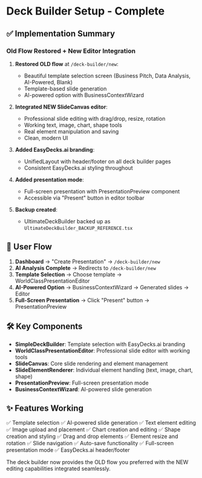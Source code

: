 # Deck Builder Setup - Complete

## ✅ Implementation Summary

### Old Flow Restored + New Editor Integration

1. **Restored OLD flow** at `/deck-builder/new`:
   - Beautiful template selection screen (Business Pitch, Data Analysis, AI-Powered, Blank)
   - Template-based slide generation
   - AI-powered option with BusinessContextWizard

2. **Integrated NEW SlideCanvas editor**:
   - Professional slide editing with drag/drop, resize, rotation
   - Working text, image, chart, shape tools
   - Real element manipulation and saving
   - Clean, modern UI

3. **Added EasyDecks.ai branding**:
   - UnifiedLayout with header/footer on all deck builder pages
   - Consistent EasyDecks.ai styling throughout

4. **Added presentation mode**:
   - Full-screen presentation with PresentationPreview component
   - Accessible via "Present" button in editor toolbar

5. **Backup created**:
   - UltimateDeckBuilder backed up as `UltimateDeckBuilder_BACKUP_REFERENCE.tsx`

## 🎯 User Flow

1. **Dashboard** → "Create Presentation" → `/deck-builder/new`
2. **AI Analysis Complete** → Redirects to `/deck-builder/new`
3. **Template Selection** → Choose template → WorldClassPresentationEditor
4. **AI-Powered Option** → BusinessContextWizard → Generated slides → Editor
5. **Full-Screen Presentation** → Click "Present" button → PresentationPreview

## 🛠 Key Components

- **SimpleDeckBuilder**: Template selection with EasyDecks.ai branding
- **WorldClassPresentationEditor**: Professional slide editor with working tools
- **SlideCanvas**: Core slide rendering and element management
- **SlideElementRenderer**: Individual element handling (text, image, chart, shape)
- **PresentationPreview**: Full-screen presentation mode
- **BusinessContextWizard**: AI-powered slide generation

## ✨ Features Working

✅ Template selection
✅ AI-powered slide generation
✅ Text element editing
✅ Image upload and placement
✅ Chart creation and editing
✅ Shape creation and styling
✅ Drag and drop elements
✅ Element resize and rotation
✅ Slide navigation
✅ Auto-save functionality
✅ Full-screen presentation mode
✅ EasyDecks.ai header/footer

The deck builder now provides the OLD flow you preferred with the NEW editing capabilities integrated seamlessly.